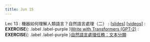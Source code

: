 ```yaml
---
title: Jun 15
---
```


Lec 13
: 機器如何理解人類語言？自然語言處理（二）
  : [[slides](https://docs.google.com/presentation/d/1sJLGAkqepAN-IUw4aT5rgAfH_nrePXHscVBLHlrn9Sw/edit?usp=sharing)] [[videos](https://youtu.be/05UK6KwzsZ4)]
: **EXERCISE**{: .label .label-purple }[Write with Transformers (GPT-2)](https://transformer.huggingface.co/doc/gpt2-large)
: **EXERCISE**{: .label .label-purple }[自然語言處理任務：文本分類](https://colab.research.google.com/drive/1E2rSeWfOejnSoIuSUwBss9izE80NSZ62?usp=sharing)

